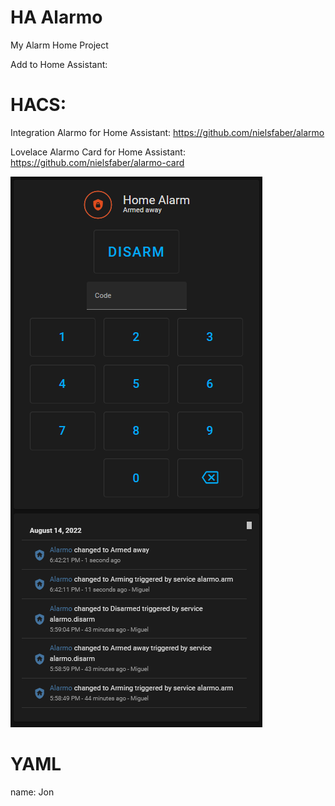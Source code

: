 # HA Alarmo
My Alarm Home Project

Add to Home Assistant:

# HACS:

Integration Alarmo for Home Assistant:
https://github.com/nielsfaber/alarmo

Lovelace Alarmo Card for Home Assistant:
https://github.com/nielsfaber/alarmo-card

![](sample.bmp)

# YAML
name: Jon
